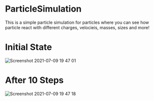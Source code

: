 # ParticleSimulation
This is a simple particle simulation for particles where you can see how particle react with different charges, velocieis, masses, sizes and more!

# Initial State

![Screenshot 2021-07-09 19 47 01](https://user-images.githubusercontent.com/39449480/125147037-a0d3b780-e0ee-11eb-8314-9473d24de061.png)

# After 10 Steps

![Screenshot 2021-07-09 19 47 18](https://user-images.githubusercontent.com/39449480/125147030-99141300-e0ee-11eb-972b-4e9dbcbd6836.png)
